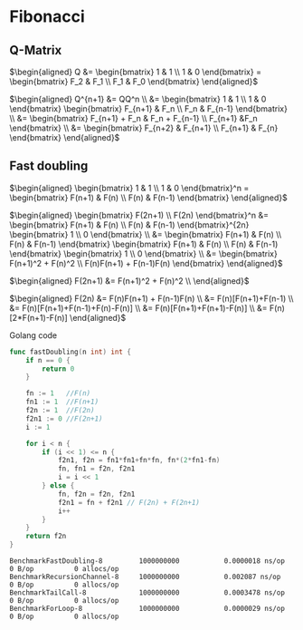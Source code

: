 # Fibonacci

## Q-Matrix

$\begin{aligned}
Q &= \begin{bmatrix} 1 & 1 \\ 1 & 0 \end{bmatrix} = \begin{bmatrix} F_2 & F_1 \\ F_1 & F_0 \end{bmatrix}
\end{aligned}$

$\begin{aligned}
Q^{n+1} &= QQ^n \\ 
        &= \begin{bmatrix} 1 & 1 \\ 1 & 0 \end{bmatrix} \begin{bmatrix} F_{n+1} & F_n \\ F_n & F_{n-1} \end{bmatrix} \\
        &= \begin{bmatrix} F_{n+1} + F_n & F_n + F_{n-1} \\ F_{n+1} &F_n \end{bmatrix} \\
        &= \begin{bmatrix} F_{n+2} & F_{n+1} \\ F_{n+1} & F_{n} \end{bmatrix}
\end{aligned}$

## Fast doubling

$\begin{aligned}
\begin{bmatrix} 1 & 1 \\ 1 & 0 \end{bmatrix}^n = \begin{bmatrix} F(n+1) & F(n) \\ F(n) & F(n-1) \end{bmatrix}
\end{aligned}$

$\begin{aligned}
\begin{bmatrix} F(2n+1) \\ F(2n) \end{bmatrix}^n &= \begin{bmatrix} F(n+1) & F(n) \\ F(n) & F(n-1) \end{bmatrix}^{2n} \begin{bmatrix} 1 \\ 0 \end{bmatrix} \\
                                                 &= \begin{bmatrix} F(n+1) & F(n) \\ F(n) & F(n-1) \end{bmatrix} \begin{bmatrix} F(n+1) & F(n) \\ F(n) & F(n-1) \end{bmatrix} \begin{bmatrix} 1 \\ 0 \end{bmatrix} \\
                                                 &= \begin{bmatrix} F(n+1)^2 + F(n)^2 \\ F(n)F(n+1) + F(n-1)F(n) \end{bmatrix}
\end{aligned}$


$\begin{aligned}
F(2n+1)  &= F(n+1)^2 + F(n)^2 \\
\end{aligned}$

$\begin{aligned}
F(2n)  &= F(n)F(n+1) + F(n-1)F(n) \\
       &= F(n)[F(n+1)+F(n-1) \\
       &= F(n)[F(n+1)+F(n-1)+F(n)-F(n)] \\
       &= F(n)[F(n+1)+F(n+1)-F(n)] \\
       &= F(n)[2*F(n+1)-F(n)]
\end{aligned}$

Golang code

```go
func fastDoubling(n int) int {
	if n == 0 {
		return 0
	}

	fn := 1   //F(n)
	fn1 := 1  //F(n+1)
	f2n := 1  //F(2n)
	f2n1 := 0 //F(2n+1)
	i := 1

	for i < n {
		if (i << 1) <= n {
			f2n1, f2n = fn1*fn1+fn*fn, fn*(2*fn1-fn)
			fn, fn1 = f2n, f2n1
			i = i << 1
		} else {
			fn, f2n = f2n, f2n1
			f2n1 = fn + f2n1 // F(2n) + F(2n+1)
			i++
		}
	}
	return f2n
}
```


```
BenchmarkFastDoubling-8       	1000000000	         0.0000018 ns/op	       0 B/op	       0 allocs/op
BenchmarkRecursionChannel-8   	1000000000	         0.002087 ns/op	       0 B/op	       0 allocs/op
BenchmarkTailCall-8           	1000000000	         0.0003478 ns/op	       0 B/op	       0 allocs/op
BenchmarkForLoop-8            	1000000000	         0.0000029 ns/op	       0 B/op	       0 allocs/op
```